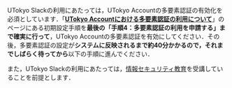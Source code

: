 UTokyo Slackの利用にあたっては，UTokyo Accountの多要素認証の有効化を必須としています．「**[UTokyo Accountにおける多要素認証の利用について](/utokyo_account/mfa)**」のページにある初期設定手順を**最後の「手順4：多要素認証の利用を申請する」まで確実に行って**，UTokyo Accountの多要素認証を有効にしてください．その後，多要素認証の設定が**システムに反映されるまで約40分かかるので，それまでしばらく待ってから**以下の手順に進んでください．

また，UTokyo Slackの利用にあたっては，[情報セキュリティ教育](https://www.u-tokyo.ac.jp/adm/dics/ja/securityeducationvideo.html)を受講していることを前提とします．
